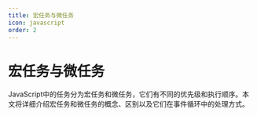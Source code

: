 ```yaml
---
title: 宏任务与微任务
icon: javascript
order: 2
---
```


# 宏任务与微任务

JavaScript中的任务分为宏任务和微任务，它们有不同的优先级和执行顺序。本文将详细介绍宏任务和微任务的概念、区别以及它们在事件循环中的处理方式。


